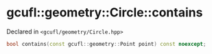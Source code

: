 # gcufl::geometry::Circle::contains
Declared in `<gcufl/geometry/Circle.hpp>`
```cpp
bool contains(const gcufl::geometry::Point point) const noexcept;
```
